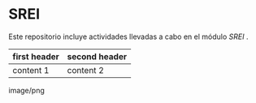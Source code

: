 # SREI
Este repositorio incluye actividades llevadas a cabo en el módulo *SREI* .

first header | second header
---------- | ----------
content 1 | content 2

image/png

